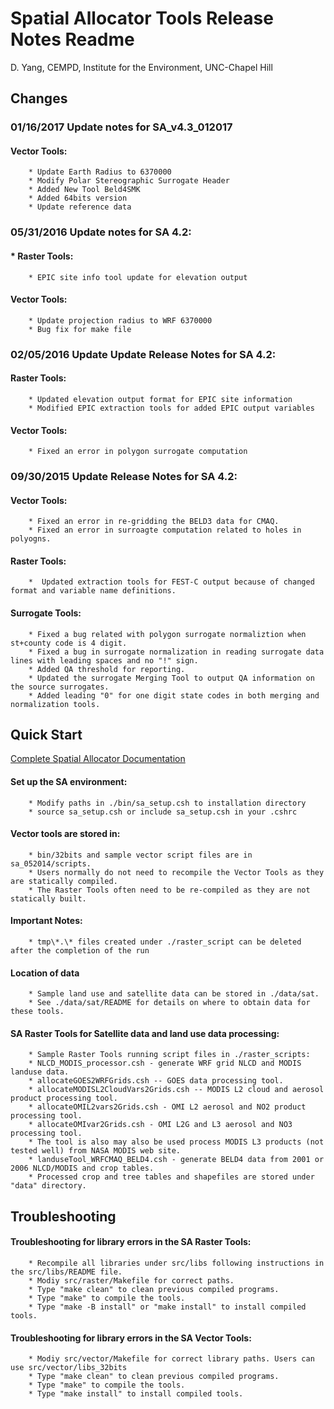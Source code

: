 Spatial Allocator Tools Release Notes Readme 
====
D. Yang,  CEMPD, Institute for the Environment, UNC-Chapel Hill

Changes
-----

### 01/16/2017 Update notes for SA_v4.3_012017

#### Vector Tools: 
        * Update Earth Radius to 6370000
        * Modify Polar Stereographic Surrogate Header
        * Added New Tool Beld4SMK 
        * Added 64bits version 
        * Update reference data

### 05/31/2016 Update notes for SA 4.2:

#### * Raster Tools:
        * EPIC site info tool update for elevation output

#### Vector Tools:
        * Update projection radius to WRF 6370000
        * Bug fix for make file


### 02/05/2016 Update Update Release Notes for SA 4.2:

#### Raster Tools:
        * Updated elevation output format for EPIC site information 
        * Modified EPIC extraction tools for added EPIC output variables

#### Vector Tools:
        * Fixed an error in polygon surrogate computation


### 09/30/2015 Update Release Notes for SA 4.2:

#### Vector Tools:
        * Fixed an error in re-gridding the BELD3 data for CMAQ.
        * Fixed an error in surroagte computation related to holes in polyogns.

#### Raster Tools:
        *  Updated extraction tools for FEST-C output because of changed format and variable name definitions.

#### Surrogate Tools:
        * Fixed a bug related with polygon surrogate normaliztion when st+county code is 4 digit.
        * Fixed a bug in surrogate normalization in reading surrogate data lines with leading spaces and no "!" sign.
        * Added QA threshold for reporting.
        * Updated the surrogate Merging Tool to output QA information on the source surrogates.
        * Added leading "0" for one digit state codes in both merging and normalization tools.

Quick Start
------

[Complete Spatial Allocator Documentation](../User_Manual/README.md)

#### Set up the SA environment:
        * Modify paths in ./bin/sa_setup.csh to installation directory
        * source sa_setup.csh or include sa_setup.csh in your .cshrc

#### Vector tools are stored in: 
        * bin/32bits and sample vector script files are in sa_052014/scripts.  
        * Users normally do not need to recompile the Vector Tools as they are statically compiled.
        * The Raster Tools often need to be re-compiled as they are not statically built.

#### Important Notes:
        * tmp\*.\* files created under ./raster_script can be deleted after the completion of the run

#### Location of data
        * Sample land use and satellite data can be stored in ./data/sat.  
        * See ./data/sat/README for details on where to obtain data for these tools.

#### SA Raster Tools for Satellite data and land use data processing:
        * Sample Raster Tools running script files in ./raster_scripts:
        * NLCD_MODIS_processor.csh - generate WRF grid NLCD and MODIS landuse data.  
        * allocateGOES2WRFGrids.csh -- GOES data processing tool.
        * allocateMODISL2CloudVars2Grids.csh -- MODIS L2 cloud and aerosol product processing tool.
        * allocateOMIL2vars2Grids.csh - OMI L2 aerosol and NO2 product processing tool.
        * allocateOMIvar2Grids.csh - OMI L2G and L3 aerosol and NO3 processing tool.
        * The tool is also may also be used process MODIS L3 products (not tested well) from NASA MODIS web site.
        * landuseTool_WRFCMAQ_BELD4.csh - generate BELD4 data from 2001 or 2006 NLCD/MODIS and crop tables.  
        * Processed crop and tree tables and shapefiles are stored under "data" directory.   

Troubleshooting
-----

#### Troubleshooting for library errors in the SA Raster Tools:
        * Recompile all libraries under src/libs following instructions in the src/libs/README file.
        * Modiy src/raster/Makefile for correct paths.
        * Type "make clean" to clean previous compiled programs.
        * Type "make" to compile the tools.
        * Type "make -B install" or "make install" to install compiled tools.

#### Troubleshooting for library errors in the SA Vector Tools:
        * Modiy src/vector/Makefile for correct library paths. Users can use src/vector/libs_32bits
        * Type "make clean" to clean previous compiled programs.
        * Type "make" to compile the tools.
        * Type "make install" to install compiled tools.
